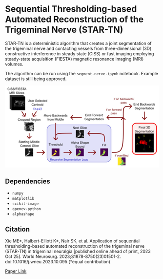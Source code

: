 # Sequential Thresholding-based Automated Reconstruction of the Trigeminal Nerve (STAR-TN)

STAR-TN is a deterministic algorithm that creates a joint segmentation of the trigeminal nerve and contacting vessels from three-dimensional (3D) constructive interference in steady state (CISS) or fast imaging employing steady-state acquisition (FIESTA) magnetic resonance imaging (MRI) volumes.

The algorithm can be run using the ```segment-nerve.ipynb``` notebook. Example dataset is still being approved.

![STAR-TN Algorithm](https://github.com/m-xie/STAR-TN/blob/main/figures/algorithm.jpg?raw=true)

## Dependencies
* ```numpy```
* ```matplotlib```
* ```scikit-image```
* ```opencv-python```
* ```alphashape```

## Citation
Xie ME*, Halbert-Elliott K*, Nair SK, et al. Application of sequential thresholding-based automated reconstruction of the trigeminal nerve (STAR-TN) in trigeminal neuralgia [published online ahead of print, 2023 Oct 25]. World Neurosurg. 2023;S1878-8750(23)01501-2. doi:10.1016/j.wneu.2023.10.095 (*equal contribution)


[Paper Link](https://www.sciencedirect.com/science/article/pii/S1878875023015012)


